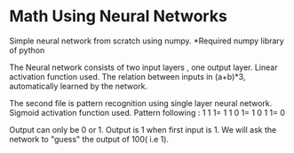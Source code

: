 # Math Using Neural Networks
Simple neural network from scratch using numpy. 
*Required numpy library of python

The Neural network consists of two input layers , one output layer.
Linear activation function used.
The relation between inputs in (a+b)*3, automatically learned by the network.

The second file is pattern recognition using single layer neural network. 
Sigmoid activation function used.
Pattern following :
1 1 1= 1
1 0 1= 1
0 1 1= 0

Output can only be 0 or 1. Output is 1 when first input is 1.
We will ask the network to "guess" the output of 100( i.e 1).
